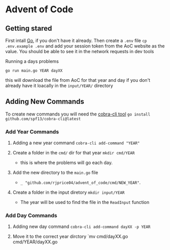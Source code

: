 # Advent of Code

## Getting stared
First intall [Go](https://go.dev/doc/install), if you don't have it already.
Then create a `.env` file `cp .env.example .env` and add your session token from the AoC website as the value. You should be able to see it in the network requests in dev tools

Running a days problems 

`go run main.go YEAR dayXX`

this will download the file from AoC for that year and day if you don't already have it loacally in the `input/YEAR/` directory

## Adding New Commands
To create new commands you will need the [cobra-cli tool](https://github.com/spf13/cobra-cli/blob/main/README.md)
`go install github.com/spf13/cobra-cli@latest`

### Add Year Commands

1. Adding a new year command 
`cobra-cli add-command "YEAR"`

2. Create a folder in the `cmd/` dir for that year 
`mkdir cmd/YEAR` 
    * this is where the problems will go each day. 
3. Add the new directory to the `main.go` file 
    * `_ "github.com/rjprice04/advent_of_code/cmd/NEW_YEAR"`. 
4. Create a folder in the input diretory `mkdir input/YEAR` 
    * The year will be used to find the file in the `ReadInput` function

### Add Day Commands

1. Adding new day command 
`cobra-cli add-command dayXX -p YEAR`

2. Move it to the correct year dirctory 
`mv cmd/dayXX.go cmd/YEAR/dayXX.go


